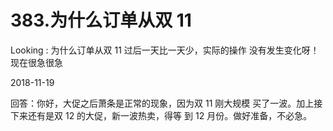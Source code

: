 # 383.为什么订单从双 11

Looking : 为什么订单从双 11 过后一天比一天少，实际的操作 没有发生变化呀！ 现在很急很急

2018-11-19

回答：你好，大促之后萧条是正常的现象，因为双 11 刚大规模 买了一波。加上接下来还有是双 12 的大促，新一波热卖，得等 到 12 月份。做好准备，不必急。
